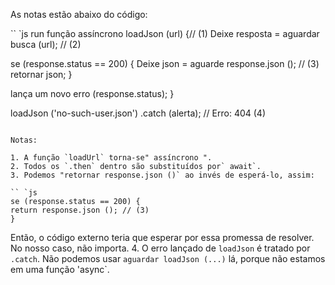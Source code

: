 
As notas estão abaixo do código:

`` `js run
função assíncrono loadJson (url) {// (1)
Deixe resposta = aguardar busca (url); // (2)

se (response.status == 200) {
Deixe json = aguarde response.json (); // (3)
retornar json;
}

lança um novo erro (response.status);
}

loadJson ('no-such-user.json')
.catch (alerta); // Erro: 404 (4)
```

Notas:

1. A função `loadUrl` torna-se" assíncrono ".
2. Todos os `.then` dentro são substituídos por` await`.
3. Podemos "retornar response.json ()` ao invés de esperá-lo, assim:

`` `js
se (response.status == 200) {
return response.json (); // (3)
}
```

Então, o código externo teria que esperar por essa promessa de resolver. No nosso caso, não importa.
4. O erro lançado de `loadJson` é tratado por` .catch`. Não podemos usar `aguardar loadJson (...)` lá, porque não estamos em uma função 'async`.
